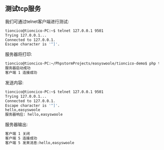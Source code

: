 ## 测试tcp服务
我们可通过telnet客户端进行测试:   
```bash
tioncico@tioncico-PC:~$ telnet 127.0.0.1 9501
Trying 127.0.0.1...
Connected to 127.0.0.1.
Escape character is '^]'.
```

服务器将打印:  
```bash
tioncico@tioncico-PC:~/PhpstormProjects/easyswoole/tioncico-demo$ php tcp.php 
服务器启动成功
客户端 1 连接成功
```

发送内容:  
```bash
tioncico@tioncico-PC:~$ telnet 127.0.0.1 9501
Trying 127.0.0.1...
Connected to 127.0.0.1.
Escape character is '^]'.
hello,easyswoole
服务器响应: hello,easyswoole

```

服务器输出:  
```bash
客户端 1 关闭
客户端 5 连接成功
客户端 5 发来消息:hello,easyswoole
```